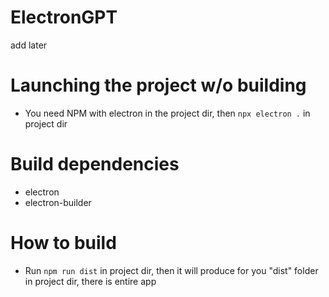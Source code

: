 # ElectronGPT
add later

# Launching the project w/o building
- You need NPM with electron in the project dir, then `npx electron .` in project dir

# Build dependencies
- electron
- electron-builder

# How to build
- Run `npm run dist` in project dir, then it will produce for you "dist" folder in project dir, there is entire app 

